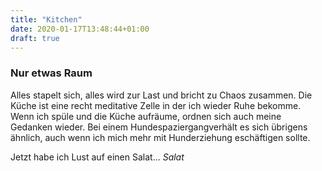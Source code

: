 ```yaml
---
title: "Kitchen"
date: 2020-01-17T13:48:44+01:00
draft: true
---
```



### Nur etwas Raum

Alles stapelt sich, alles wird zur Last und bricht zu Chaos zusammen. Die Küche ist eine recht meditative Zelle in der ich wieder Ruhe bekomme. Wenn ich spüle und die Küche aufräume, ordnen sich auch meine Gedanken wieder. Bei einem Hundespaziergangverhält es sich übrigens ähnlich, auch wenn ich mich mehr mit Hunderziehung eschäftigen sollte.

Jetzt habe ich Lust auf einen Salat... _Salat_
